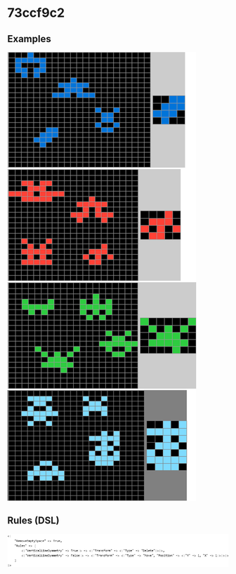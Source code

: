 # 73ccf9c2

## Examples

![ARC examples for 73ccf9c2](examples.png?raw=true)

## Rules (DSL)

![DSL rules for 73ccf9c2](rules.png?raw=true)

